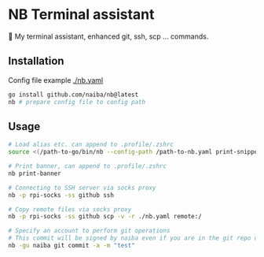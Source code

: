 # NB Terminal assistant

:knife: My terminal assistant, enhanced git, ssh, scp ... commands.

## Installation

Config file example [./nb.yaml](./nb.yaml)

```sh
go install github.com/naiba/nb@latest
nb # prepare config file to config path
```

## Usage

```sh
# Load alias etc. can append to .profile/.zshrc
source <(/path-to-go/bin/nb --config-path /path-to-nb.yaml print-snippet profile)

# Print banner, can append to .profile/.zshrc
nb print-banner

# Connecting to SSH server via socks proxy
nb -p rpi-socks -ss github ssh

# Copy remote files via socks proxy
nb -p rpi-socks -ss github scp -v -r ./nb.yaml remote:/

# Specify an account to perform git operations
# This commit will be signed by naiba even if you are in the git repo of another account.
nb -gu naiba git commit -a -m "test"
```
